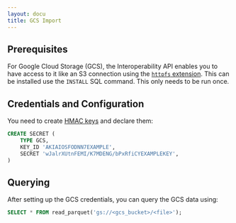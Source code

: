 ```yaml
---
layout: docu
title: GCS Import
---
```


## Prerequisites

For Google Cloud Storage (GCS), the Interoperability API enables you to have access to it like an S3 connection using the [`httpfs` extension](../../extensions/httpfs).
This can be installed use the `INSTALL` SQL command. This only needs to be run once.

## Credentials and Configuration

You need to create [HMAC keys](https://console.cloud.google.com/storage/settings;tab=interoperability) and declare them:

```sql
CREATE SECRET (
    TYPE GCS,
    KEY_ID 'AKIAIOSFODNN7EXAMPLE',
    SECRET 'wJalrXUtnFEMI/K7MDENG/bPxRfiCYEXAMPLEKEY',
)
```

## Querying

After setting up the GCS credentials, you can query the GCS data using:

```sql
SELECT * FROM read_parquet('gs://<gcs_bucket>/<file>');
```
